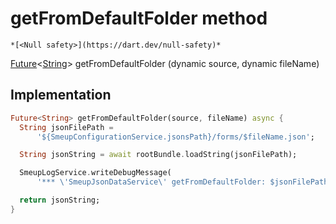 


# getFromDefaultFolder method




    *[<Null safety>](https://dart.dev/null-safety)*




[Future](https://api.flutter.dev/flutter/dart-async/Future-class.html)&lt;[String](https://api.flutter.dev/flutter/dart-core/String-class.html)> getFromDefaultFolder
(dynamic source, dynamic fileName)








## Implementation

```dart
Future<String> getFromDefaultFolder(source, fileName) async {
  String jsonFilePath =
      '${SmeupConfigurationService.jsonsPath}/forms/$fileName.json';

  String jsonString = await rootBundle.loadString(jsonFilePath);

  SmeupLogService.writeDebugMessage(
      '*** \'SmeupJsonDataService\' getFromDefaultFolder: $jsonFilePath');

  return jsonString;
}
```







